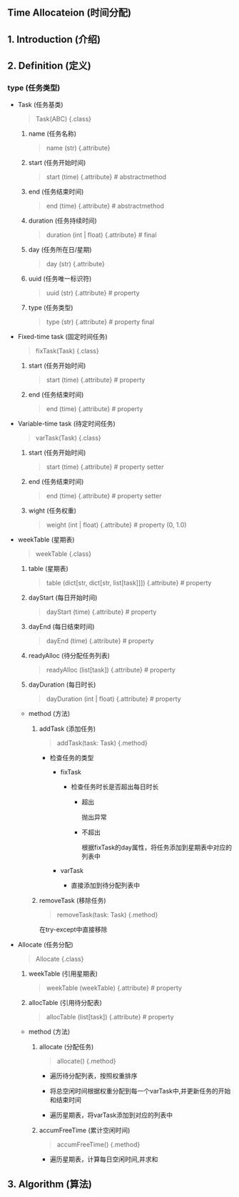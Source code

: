 Time Allocateion (时间分配)
----

## 1. Introduction (介绍)

## 2. Definition (定义)

### type (任务类型)

* Task (任务基类)
   > Task(ABC) {.class}

   1. name (任务名称)
       > name (str) {.attribute}

   2. start (任务开始时间)
       > start (time) {.attribute}  # abstractmethod

   3. end (任务结束时间)
       > end (time) {.attribute}  # abstractmethod

   4. duration (任务持续时间)
       > duration (int | float) {.attribute}  # final

   5. day (任务所在日/星期)
       > day (str) {.attribute}

   6. uuid (任务唯一标识符)
       > uuid (str) {.attribute}  # property

   7. type (任务类型)
       > type (str) {.attribute}  # property final
    
* Fixed-time task (固定时间任务)
   > fixTask(Task) {.class}

   1. start (任务开始时间)
       > start (time) {.attribute}  # property
   
   2. end (任务结束时间)
       > end (time) {.attribute}  # property
   
* Variable-time task (待定时间任务)
   > varTask(Task) {.class}

   1. start (任务开始时间)
       > start (time) {.attribute}  # property setter

   2. end (任务结束时间)
       > end (time) {.attribute}  # property setter

   3. wight (任务权重)
       > weight (int | float) {.attribute}  # property (0, 1.0)

* weekTable (星期表)
   > weekTable {.class}

   1. table (星期表)
       > table (dict[str, dict[str, list[task]]]) {.attribute}  # property

   2. dayStart (每日开始时间)
       > dayStart (time) {.attribute}  # property

   3. dayEnd (每日结束时间)
       > dayEnd (time) {.attribute}  # property

   4. readyAlloc (待分配任务列表)
       > readyAlloc (list[task]) {.attribute}  # property

   5. dayDuration (每日时长)
       > dayDuration (int | float) {.attribute}  # property

   * method (方法)

      1. addTask (添加任务)
         > addTask(task: Task) {.method}

         * 检查任务的类型
      
            * fixTask
            
               * 检查任务时长是否超出每日时长
                  
                  * 超出
                  
                     抛出异常
                 
                  * 不超出
                  
                     根据fixTask的day属性，将任务添加到星期表中对应的列表中
            
            * varTask
         
               * 直接添加到待分配列表中

      2. removeTask (移除任务)
         > removeTask(task: Task) {.method}

         在try-except中直接移除
     

* Allocate (任务分配)
   > Allocate {.class}

   1. weekTable (引用星期表)
       > weekTable (weekTable) {.attribute}  # property

   2. allocTable (引用待分配表)
       > allocTable (list[task]) {.attribute}  # property

   * method (方法)

      1. allocate (分配任务)
         > allocate() {.method}

         * 遍历待分配列表，按照权重排序
         
         * 将总空闲时间根据权重分配到每一个varTask中,并更新任务的开始和结束时间
         
         * 遍历星期表，将varTask添加到对应的列表中
         
      2. accumFreeTime (累计空闲时间)
         > accumFreeTime() {.method}
      
         * 遍历星期表，计算每日空闲时间,并求和
         

## 3. Algorithm (算法)
